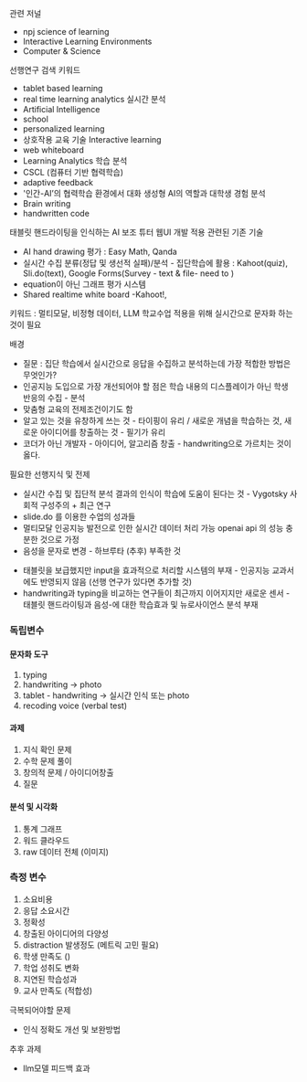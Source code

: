 관련 저널
* npj science of learning
* Interactive Learning Environments
* Computer & Science

선행연구 검색 키워드 
* tablet based learning
* real time learning analytics 실시간 분석
* Artificial Intelligence
* school
* personalized learning
* 상호작용 교육 기술 Interactive learning
* web whiteboard
* Learning Analytics 학습 분석
* CSCL (컴퓨터 기반 협력학습)
* adaptive feedback
* '인간-AI’의 협력학습 환경에서 대화 생성형 AI의 역할과 대학생 경험 분석
* Brain writing
* handwritten code

태블릿 핸드라이팅을 인식하는 AI 보조 튜터 웹UI 개발 적용
관련된 기존 기술
* AI hand drawing 평가 : Easy Math, Qanda
* 실시간 수집 분류(정답 및 생선적 실패)/분석 - 집단학습에 활용 : Kahoot(quiz), Sli.do(text), Google Forms(Survey - text & file- need to )
* equation이 아닌 그래프 평가 시스템
* Shared realtime white board -Kahoot!, 


키워드 : 멀티모달, 비정형 데이터, LLM 학교수업 적용을 위해 실시간으로 문자화 하는 것이 필요

배경
 - 질문 : 집단 학습에서 실시간으로 응답을 수집하고 분석하는데 가장 적합한 방법은 무엇인가?
 - 인공지능 도입으로 가장 개선되어야 할 점은 학습 내용의 디스플레이가 아닌 학생 반응의 수집 - 분석
 - 맞춤형 교육의 전제조건이기도 함
 - 알고 있는 것을 유창하게 쓰는 것 - 타이핑이 유리 / 새로운 개념을 학습하는 것, 새로운 아이디어를 창출하는 것 - 필기가 유리
 - 코더가 아닌 개발자 - 아이디어, 알고리즘 창출 - handwriting으로 가르치는 것이 옳다.

필요한 선행지식 및 전제
 - 실시간 수집 및 집단적 분석 결과의 인식이 학습에 도움이 된다는 것 - Vygotsky 사회적 구성주의 + 최근 연구
 - slide.do 를 이용한 수업의 성과들
 - 멀티모달 인공지능 발전으로 인한 실시간 데이터 처리 가능 openai api 의 성능 충분한 것으로 가정
 - 음성을 문자로 변경 - 하브루타 (추후)
부족한 것
* 태블릿을 보급했지만 input을 효과적으로 처리할 시스템의 부재 - 인공지능 교과서에도 반영되지 않음 (선행 연구가 있다면 추가할 것)
* handwriting과 typing을 비교하는 연구들이 최근까지 이어지지만 새로운 센서 - 태블릿 핸드라이팅과 음성-에 대한 학습효과 및 뉴로사이언스 분석 부재
### 독립변수
#### 문자화 도구
1. typing
2. handwriting -> photo
3. tablet - handwriting -> 실시간 인식 또는 photo
4. recoding voice (verbal test)

#### 과제
1. 지식 확인 문제
2. 수학 문제 풀이
3. 창의적 문제 / 아이디어창출
4. 질문

#### 분석 및 시각화
1. 통계 그래프
2. 워드 클라우드
3. raw 데이터 전체 (이미지)

### 측정 변수
1. 소요비용
2.  응답 소요시간
3.  정확성
4. 창출된 아이디어의 다양성
5. distraction 발생정도 (메트릭 고민 필요)
6. 학생 만족도 ()
7. 학업 성취도 변화
8. 지연된 학습성과
9. 교사 만족도 (적합성)


극복되어야할 문제
* 인식 정확도 개선 및 보완방법

추후 과제
* llm모델 피드백 효과